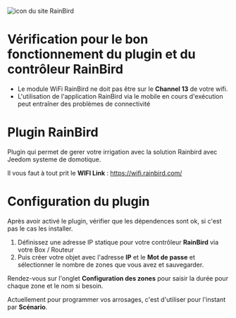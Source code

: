 ![icon du site RainBird](https://camo.githubusercontent.com/7bfadb412f350a026aa329f71cb895697e7727f63d8b636bdc62ca8b9742282c/687474703a2f2f69717765622e7261696e626972642e636f6d2f69712f696d616765732f6c6f676f732f7261696e626972642e706e67)

# Vérification pour le bon fonctionnement du plugin et du contrôleur RainBird
- Le module WiFi RainBird ne doit pas être sur le **Channel 13** de votre wifi.
- L'utilisation de l'application RainBird via le mobile en cours d'exécution peut entraîner des problèmes de connectivité

# Plugin RainBird

Plugin qui permet de gerer votre irrigation avec la solution Rainbird avec Jeedom systeme de domotique.

Il vous faut à tout prit le **WIFI Link** : https://wifi.rainbird.com/

# Configuration du plugin

Après avoir activé le plugin, vérifier que les dépendences sont ok, si c'est pas le cas les installer.

1. Définissez une adresse IP statique pour votre contrôleur **RainBird** via votre Box / Routeur
2. Puis créer votre objet avec l'adresse **IP** et le **Mot de passe** et sélectionner le nombre de zones que vous avez et sauvegarder.

Rendez-vous sur l'onglet **Configuration des zones** pour saisir la durée pour chaque zone et le nom si besoin.

Actuellement pour programmer vos arrosages, c'est d'utiliser pour l'instant par **Scénario**.
